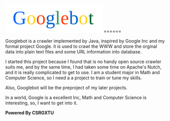 <img src="https://raw.githubusercontent.com/csrgxtu/Googlebot/master/data/Googlebot-Logo.png" alt="Googlebot Logo"/>
======

<p>Googlebot is a crawler implemented by Java, inspired by Google Inc and my formal
project Google. it is used to crawl the WWW and store the orginal data into plain
text files and some URL information into database.</p>

I started this project because I found that is no handy open source crawler suits me, and by the same time, I had taken some time on Apache's Nutch, and it is really complicated to get to use. I am a student major in Math and Computer Science, so I need a a project to train or tune my skills.

Also, Googlebot will be the preproject of my later projects.

In a world, Google is a excellent Inc, Math and Computer Science is interesting, so, I want to get into it.

<b>Powered By CSRGXTU</b>

